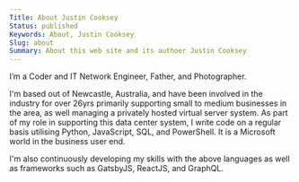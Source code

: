 ```yaml
---
Title: About Justin Cooksey
Status: published
Keywords: About, Justin Cooksey
Slug: about
Summary: About this web site and its authoer Justin Cooksey
---
```


I’m a Coder and IT Network Engineer, Father, and Photographer.

I'm based out of Newcastle, Australia, and have been involved in the industry for over 26yrs primarily supporting small to medium businesses in the area, as well managing a privately hosted virtual server system. As part of my role in supporting this data center system, I write code on a regular basis utilising Python, JavaScript, SQL, and PowerShell. It is a Microsoft world in the business user end.

I'm also continuously developing my skills with the above languages as well as frameworks such as GatsbyJS, ReactJS, and GraphQL.
